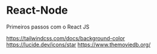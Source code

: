 # React-Node
Primeiros passos com o React JS

https://tailwindcss.com/docs/background-color
https://lucide.dev/icons/star
https://www.themoviedb.org/
